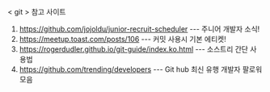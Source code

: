 < git > 참고 사이트
1. https://github.com/jojoldu/junior-recruit-scheduler --- 주니어 개발자 소식!
2. https://meetup.toast.com/posts/106 --- 커밋 사용시 기본 에티켓!
3. https://rogerdudler.github.io/git-guide/index.ko.html --- 소스트리 간단 사용법
4. https://github.com/trending/developers --- Git hub 최신 유행 개발자 팔로워 모음
